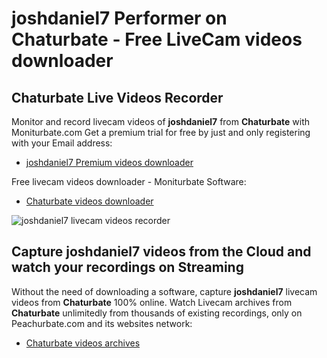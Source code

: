# joshdaniel7 Performer on Chaturbate - Free LiveCam videos downloader

## Chaturbate Live Videos Recorder

Monitor and record livecam videos of **joshdaniel7** from **Chaturbate** with Moniturbate.com
Get a premium trial for free by just and only registering with your Email address:
* [joshdaniel7 Premium videos downloader](https://moniturbate.com/request-demo-licence-key.html)

Free livecam videos downloader - Moniturbate Software:
* [Chaturbate videos downloader](https://moniturbate.com/moniturbate-download-software.html)

![joshdaniel7 livecam videos recorder](https://peachurnet.com/templates/moniturbate-software.png)


## Capture joshdaniel7 videos from the Cloud and watch your recordings on Streaming

Without the need of downloading a software, capture **joshdaniel7** livecam videos from **Chaturbate** 100% online.
Watch Livecam archives from **Chaturbate** unlimitedly from thousands of existing recordings, only on Peachurbate.com and its websites network:
* [Chaturbate videos archives](https://peachurnet.com/)